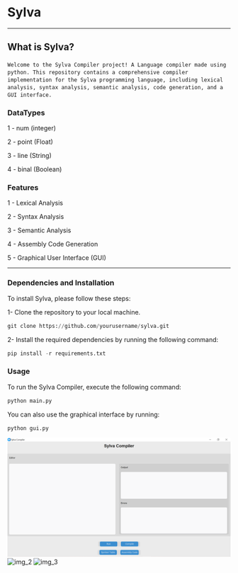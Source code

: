 # Sylva
------------------------------------------------------------------------------
## What is Sylva?
``` Welcome to the Sylva Compiler project! A Language compiler made using python. This repository contains a comprehensive compiler implementation for the Sylva programming language, including lexical analysis, syntax analysis, semantic analysis, code generation, and a GUI interface. ```
### DataTypes
1 - num (integer)

2 - point (Float)

3 - line (String)

4 - binal (Boolean)

### Features
1 - Lexical Analysis

2 - Syntax Analysis

3 - Semantic Analysis

4 - Assembly Code Generation

5 - Graphical User Interface (GUI)

-----------------------------------------------------------
### Dependencies and Installation
To install Sylva, please follow these steps:

1- Clone the repository to your local machine.
```python
git clone https://github.com/yourusername/sylva.git
```

2- Install the required dependencies by running the following command:

```python
pip install -r requirements.txt
```

### Usage
To run the Sylva Compiler, execute the following command:

```python
python main.py
```

You can also use the graphical interface by running:
```python
python gui.py
```

![img_0](./images/Picture1.png)
![img_2](./image_2.png)
![img_3](./image_3.png)
